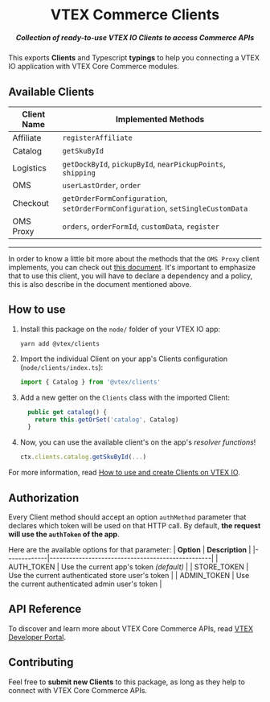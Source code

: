 <h1 align="center">
  VTEX Commerce Clients
</h1>
<h5 align="center">Collection of <i>ready-to-use</i> VTEX IO Clients to access Commerce APIs </h5>

This exports **Clients** and Typescript **typings** to help you connecting a VTEX IO application with VTEX Core Commerce modules.

## Available Clients

| **Client Name** | **Implemented Methods**                                     |
|-----------------|-------------------------------------------------------------|
| Affiliate       | `registerAffiliate`                                         |
| Catalog         | `getSkuById`                                                |
| Logistics       | `getDockById`, `pickupById`, `nearPickupPoints`, `shipping` |
| OMS             | `userLastOrder`, `order`                                    |
| Checkout        | `getOrderFormConfiguration`, `setOrderFormConfiguration`, `setSingleCustomData` |
| OMS Proxy       | `orders`, `orderFormId`, `customData`, `register`           |
---

In order to know a little bit more about the methods that the `OMS Proxy` client implements, you can check out [this document](https://www.notion.so/How-to-use-the-OMS-API-Proxy-application-e82f11ff896247c58a7e2e658d631516). It's important to emphasize that to use this client, you will have to declare a dependency and a policy, this is also describe in the document mentioned above.

## How to use

1. Install this package on the `node/` folder of your VTEX IO app:
    ```
    yarn add @vtex/clients
    ```
2. Import the individual Client on your app's Clients configuration (`node/clients/index.ts`):
    ```typescript
    import { Catalog } from '@vtex/clients'
    ```
3. Add a new getter on the `Clients` class with the imported Client:
    ```typescript
      public get catalog() {
        return this.getOrSet('catalog', Catalog)
      }
    ```
4. Now, you can use the available client's on the app's _resolver functions_!
    ```typescript
    ctx.clients.catalog.getSkuById(...)
    ```

For more information, read [How to use and create Clients on VTEX IO](https://www.notion.so/How-to-use-and-create-Clients-on-VTEX-IO-1dbd20c928c642d0ba059d5efbe7874b).


## Authorization

Every Client method should accept an option `authMethod` parameter that declares which token will be used on that HTTP call. By default, **the request will use the `authToken` of the app**.

Here are the available options for that parameter:
| **Option**  | **Description**                                  |
|-------------|--------------------------------------------------|
| AUTH_TOKEN  | Use the current app's token _(default)_          |
| STORE_TOKEN | Use the current authenticated store user's token |
| ADMIN_TOKEN   | Use the current authenticated admin user's token |

## API Reference

To discover and learn more about VTEX Core Commerce APIs, read [VTEX Developer Portal](https://developers.vtex.com/reference).

## Contributing

Feel free to **submit new Clients** to this package, as long as they help to connect with VTEX Core Commerce APIs.